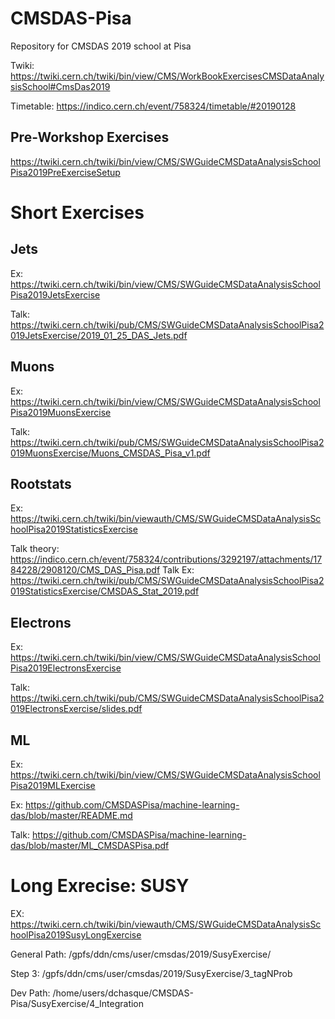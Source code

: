 # CMSDAS-Pisa
Repository for CMSDAS 2019 school at Pisa

Twiki: https://twiki.cern.ch/twiki/bin/view/CMS/WorkBookExercisesCMSDataAnalysisSchool#CmsDas2019

Timetable: https://indico.cern.ch/event/758324/timetable/#20190128

## Pre-Workshop Exercises 
https://twiki.cern.ch/twiki/bin/view/CMS/SWGuideCMSDataAnalysisSchoolPisa2019PreExerciseSetup

# Short Exercises

## Jets 
Ex: https://twiki.cern.ch/twiki/bin/view/CMS/SWGuideCMSDataAnalysisSchoolPisa2019JetsExercise

Talk: https://twiki.cern.ch/twiki/pub/CMS/SWGuideCMSDataAnalysisSchoolPisa2019JetsExercise/2019_01_25_DAS_Jets.pdf
## Muons
Ex: https://twiki.cern.ch/twiki/bin/view/CMS/SWGuideCMSDataAnalysisSchoolPisa2019MuonsExercise 

Talk: https://twiki.cern.ch/twiki/pub/CMS/SWGuideCMSDataAnalysisSchoolPisa2019MuonsExercise/Muons_CMSDAS_Pisa_v1.pdf
## Rootstats
Ex: https://twiki.cern.ch/twiki/bin/viewauth/CMS/SWGuideCMSDataAnalysisSchoolPisa2019StatisticsExercise 

Talk theory: https://indico.cern.ch/event/758324/contributions/3292197/attachments/1784228/2908120/CMS_DAS_Pisa.pdf
Talk Ex: https://twiki.cern.ch/twiki/pub/CMS/SWGuideCMSDataAnalysisSchoolPisa2019StatisticsExercise/CMSDAS_Stat_2019.pdf 
## Electrons  
Ex: https://twiki.cern.ch/twiki/bin/view/CMS/SWGuideCMSDataAnalysisSchoolPisa2019ElectronsExercise 

Talk: https://twiki.cern.ch/twiki/pub/CMS/SWGuideCMSDataAnalysisSchoolPisa2019ElectronsExercise/slides.pdf
## ML
Ex: https://twiki.cern.ch/twiki/bin/view/CMS/SWGuideCMSDataAnalysisSchoolPisa2019MLExercise 

Ex: https://github.com/CMSDASPisa/machine-learning-das/blob/master/README.md

Talk: https://github.com/CMSDASPisa/machine-learning-das/blob/master/ML_CMSDASPisa.pdf

# Long Exrecise: SUSY
EX: https://twiki.cern.ch/twiki/bin/viewauth/CMS/SWGuideCMSDataAnalysisSchoolPisa2019SusyLongExercise 

General Path: /gpfs/ddn/cms/user/cmsdas/2019/SusyExercise/ 

Step 3: /gpfs/ddn/cms/user/cmsdas/2019/SusyExercise/3_tagNProb 

Dev Path: /home/users/dchasque/CMSDAS-Pisa/SusyExercise/4_Integration 
